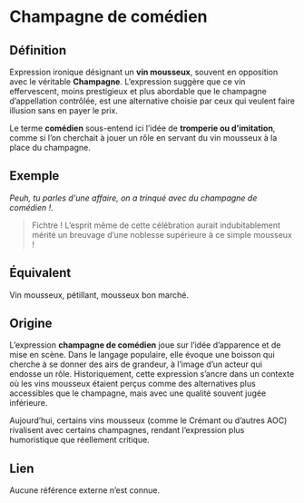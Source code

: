 # Champagne de comédien

## Définition  

Expression ironique désignant un **vin mousseux**, souvent en opposition avec le véritable **Champagne**. L’expression suggère que ce vin effervescent, moins prestigieux et plus abordable que le champagne d’appellation contrôlée, est une alternative choisie par ceux qui veulent faire illusion sans en payer le prix.  

Le terme **comédien** sous-entend ici l’idée de **tromperie ou d’imitation**, comme si l’on cherchait à jouer un rôle en servant du vin mousseux à la place du champagne.  

## Exemple  

_Peuh, tu parles d'une affaire, on a trinqué avec du champagne de comédien !._
> Fichtre ! L’esprit même de cette célébration aurait indubitablement mérité un breuvage d’une noblesse supérieure à ce simple mousseux !

## Équivalent

Vin mousseux, pétillant, mousseux bon marché.  

## Origine

L’expression **champagne de comédien** joue sur l’idée d’apparence et de mise en scène. Dans le langage populaire, elle évoque une boisson qui cherche à se donner des airs de grandeur, à l’image d’un acteur qui endosse un rôle. Historiquement, cette expression s’ancre dans un contexte où les vins mousseux étaient perçus comme des alternatives plus accessibles que le champagne, mais avec une qualité souvent jugée inférieure.  

Aujourd’hui, certains vins mousseux (comme le Crémant ou d’autres AOC) rivalisent avec certains champagnes, rendant l’expression plus humoristique que réellement critique.  

## Lien

Aucune référence externe n’est connue.  
